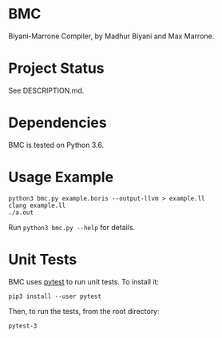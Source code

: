 # BMC

Biyani-Marrone Compiler, by Madhur Biyani and Max Marrone.

# Project Status

See DESCRIPTION.md.

# Dependencies

BMC is tested on Python 3.6.

# Usage Example

    python3 bmc.py example.boris --output-llvm > example.ll
    clang example.ll
    ./a.out
    
Run `python3 bmc.py --help` for details.

# Unit Tests

BMC uses [pytest](https://docs.pytest.org/en/latest/) to run unit tests.  To install it:

    pip3 install --user pytest

Then, to run the tests, from the root directory:

    pytest-3
